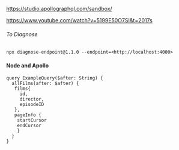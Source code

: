 <https://studio.apollographql.com/sandbox/>

<https://www.youtube.com/watch?v=5199E50O7SI&t=2017s>

###### To Diagnose ######

`npx diagnose-endpoint@1.1.0 --endpoint=<http://localhost:4000>`

#### Node and Apollo ####

```
query ExampleQuery($after: String) {
  allFilms(after: $after) {
   films{
     id,
     director,
     episodeID
   },
   pageInfo {
    startCursor
    endCursor
    }
  }
}
```

